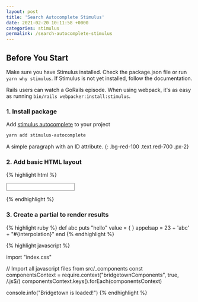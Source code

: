 ```yaml
---
layout: post
title: 'Search Autocomplete Stimulus'
date: 2021-02-20 10:11:58 +0000
categories: stimulus
permalink: /search-autocomplete-stimulus
---
```


<div markdown='1' class="max-w-2xl mx-auto">

<article markdown='1' class="prose max-w-none">

## Before You Start

Make sure you <span class="text-red-700">have Stimulus installed</span>. Check the package.json file or run ```yarn why stimulus```. If Stimulus is not yet installed, follow the documentation.

Rails users can watch a GoRails episode. When using webpack, it's as easy as running ```bin/rails webpacker:install:stimulus```.

### 1. Install package

Add [stimulus autocomplete](https://github.com/afcapel/stimulus-autocomplete) to your project
```bash
yarn add stimulus-autocomplete
```

A simple paragraph with an ID attribute.
{: .bg-red-100 .text.red-700 .px-2}


### 2. Add basic HTML layout
{% highlight html %}
<div data-controller="autocomplete" data-autocomplete-url-value="/birds/search">
  <input type="text" data-autocomplete-target="input"/>
  <input type="hidden" name="bird_id" data-autocomplete-target="hidden"/>
  <ul class="list-group" data-autocomplete-target="results"></ul>
</div>
{% endhighlight %}


### 3. Create a partial to render results

{% highlight ruby %}
def abc
  puts "hello"
  value = { }
  appelsap = 23 + 'abc' + "#{interpolation}"
end
{% endhighlight %}


{% highlight javascript %}

import "index.css"

// Import all javascript files from src/_components
const componentsContext = require.context("bridgetownComponents", true, /.js$/)
componentsContext.keys().forEach(componentsContext)

console.info("Bridgetown is loaded!")
{% endhighlight %}

</article>
</div>
